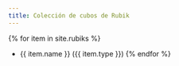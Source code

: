 ```yaml
---
title: Colección de cubos de Rubik
---
```


{% for item in site.rubiks %}
 - {{ item.name }} ({{ item.type }})
{% endfor %}
